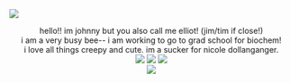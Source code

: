 <img src="https://i.postimg.cc/rwq17t8x/Gtq-YNJl-WQAEu-YUp-removebg-preview.png">
<p style="text-align: center;">
hello!! im johnny but you also call me elliot! (jim/tim if close!)
<br>i am a very busy bee-- i am working to go to grad school for biochem!
	<br>i love all things creepy and cute. im a sucker for nicole dollanganger.
<br><img src="https://64.media.tumblr.com/fdfd11345e3fdf6dd65a1d09c5d0a20e/22446b416299184a-7b/s100x200/7fe622773cd195511326b35b097ee4cc9fdffb12.gifv"> <img src="https://64.media.tumblr.com/bacf9e527dd8e9c536d23d1912c23a4e/22446b416299184a-ac/s75x75_c1/635556afc0e1cd93149b64e27acd489cd6f9fd19.gifv"> <img src="https://64.media.tumblr.com/ca89011de5783ab03c8703506449723f/22446b416299184a-9f/s100x200/70c263de711e327964476ef377df3b6131e75f71.gifv">
<br><img src="https://64.media.tumblr.com/0dfd7bac422a27ca41c6f0158c0f35b7/6fbabb8ba19d3eea-41/s75x75_c1/2a54c2e58c4cf06e7bc2b5f8c11a46ef7e6183e4.pnj">
</p>

